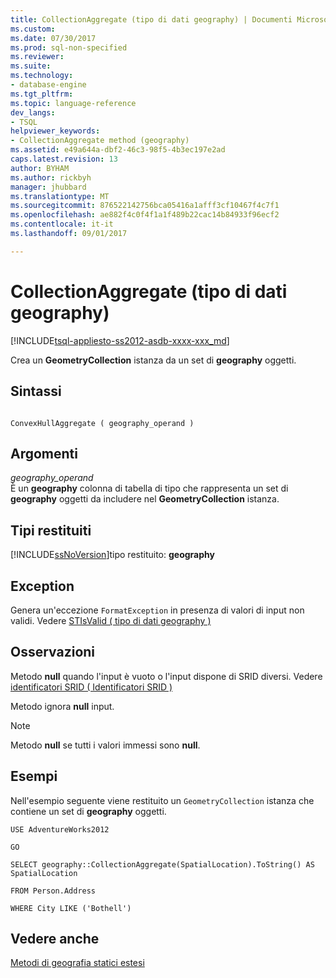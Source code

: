```yaml
---
title: CollectionAggregate (tipo di dati geography) | Documenti Microsoft
ms.custom: 
ms.date: 07/30/2017
ms.prod: sql-non-specified
ms.reviewer: 
ms.suite: 
ms.technology:
- database-engine
ms.tgt_pltfrm: 
ms.topic: language-reference
dev_langs:
- TSQL
helpviewer_keywords:
- CollectionAggregate method (geography)
ms.assetid: e49a644a-dbf2-46c3-98f5-4b3ec197e2ad
caps.latest.revision: 13
author: BYHAM
ms.author: rickbyh
manager: jhubbard
ms.translationtype: MT
ms.sourcegitcommit: 876522142756bca05416a1afff3cf10467f4c7f1
ms.openlocfilehash: ae882f4c0f4f1a1f489b22cac14b84933f96ecf2
ms.contentlocale: it-it
ms.lasthandoff: 09/01/2017

---
```

# <a name="collectionaggregate-geography-data-type"></a>CollectionAggregate (tipo di dati geography)
[!INCLUDE[tsql-appliesto-ss2012-asdb-xxxx-xxx_md](../../includes/tsql-appliesto-ss2012-asdb-xxxx-xxx-md.md)]

Crea un **GeometryCollection** istanza da un set di **geography** oggetti.
  
## <a name="syntax"></a>Sintassi  
  
```  
  
ConvexHullAggregate ( geography_operand )  
```  
  
## <a name="arguments"></a>Argomenti  
 *geography_operand*  
 È un **geography** colonna di tabella di tipo che rappresenta un set di **geography** oggetti da includere nel **GeometryCollection** istanza.  
  
## <a name="return-types"></a>Tipi restituiti  
 [!INCLUDE[ssNoVersion](../../includes/ssnoversion-md.md)]tipo restituito: **geography**  
  
## <a name="exception"></a>Exception  
 Genera un'eccezione `FormatException` in presenza di valori di input non validi. Vedere [STIsValid &#40; tipo di dati geography &#41;](../../t-sql/spatial-geography/stisvalid-geography-data-type.md)  
  
## <a name="remarks"></a>Osservazioni  
 Metodo **null** quando l'input è vuoto o l'input dispone di SRID diversi. Vedere [identificatori SRID &#40; Identificatori SRID &#41;](../../relational-databases/spatial/spatial-reference-identifiers-srids.md)  
  
 Metodo ignora **null** input.  
  
> [!NOTE]  
>  Metodo **null** se tutti i valori immessi sono **null**.  
  
## <a name="examples"></a>Esempi  
 Nell'esempio seguente viene restituito un `GeometryCollection` istanza che contiene un set di **geography** oggetti.  
  
 `USE AdventureWorks2012`  
  
 `GO`  
  
 `SELECT geography::CollectionAggregate(SpatialLocation).ToString() AS SpatialLocation`  
  
 `FROM Person.Address`  
  
 `WHERE City LIKE ('Bothell')`  
  
## <a name="see-also"></a>Vedere anche  
 [Metodi di geografia statici estesi](../../t-sql/spatial-geography/extended-static-geography-methods.md)  
  
  

